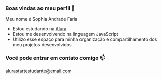 ### Boas vindas ao meu perfil 💖

Meu nome é Sophia Andrade Faria

- Estou estudando na [Alura](https://www.alura.com.br)
- Estou me desenvolvendo na linguagem JavaScript
- Utilizo esse espaço para minha organização e compartilhamento dos meu projetos desenvolvidos

### Você pode entrar em contato comigo 📫

alurastartestudante@email.com
